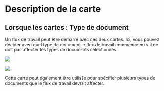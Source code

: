# Description de la carte

## **Lorsque les cartes : Type de document**

Un flux de travail peut être démarré avec ces deux cartes. Ici, vous pouvez décider avec quel type de document le flux de travail commence ou s'il ne doit pas affecter les types de documents sélectionnés.

![](https://docs.docbits.com/~gitbook/image?url=https%3A%2F%2F578966019-files.gitbook.io%2F%7E%2Ffiles%2Fv0%2Fb%2Fgitbook-x-prod.appspot.com%2Fo%2Fspaces%252FT2n2w4uDCJvv7CJ5zrdk%252Fuploads%252FiIZr88WhSUuQOapVf26m%252Fimage.png%3Falt%3Dmedia%26token%3Dd8663cac-f96f-4846-b162-eee36783d641\&width=768\&dpr=4\&quality=100\&sign=b41876a9\&sv=2)

![](https://docs.docbits.com/~gitbook/image?url=https%3A%2F%2F578966019-files.gitbook.io%2F%7E%2Ffiles%2Fv0%2Fb%2Fgitbook-x-prod.appspot.com%2Fo%2Fspaces%252FT2n2w4uDCJvv7CJ5zrdk%252Fuploads%252FEhK3CvWgc8csG21vmgUb%252Fimage.png%3Falt%3Dmedia%26token%3D6613e890-02ff-4f76-8ba7-5a5201480ede\&width=768\&dpr=4\&quality=100\&sign=89683411\&sv=2)

Cette carte peut également être utilisée pour spécifier plusieurs types de documents que le flux de travail devrait affecter.
